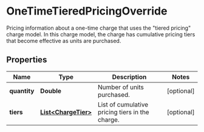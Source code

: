 

# OneTimeTieredPricingOverride

Pricing information about a one-time charge that uses the \"tiered pricing\" charge model. In this charge model, the charge has cumulative pricing tiers that become effective as units are purchased. 

## Properties

| Name | Type | Description | Notes |
|------------ | ------------- | ------------- | -------------|
|**quantity** | **Double** | Number of units purchased.  |  [optional] |
|**tiers** | [**List&lt;ChargeTier&gt;**](ChargeTier.md) | List of cumulative pricing tiers in the charge.  |  [optional] |



